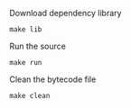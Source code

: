 Download dependency library

    make lib

Run the source

    make run

Clean the bytecode file

    make clean
